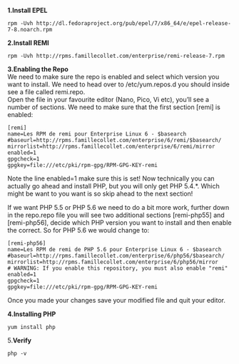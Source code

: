 

**1.Install EPEL** 

    rpm -Uvh http://dl.fedoraproject.org/pub/epel/7/x86_64/e/epel-release-7-8.noarch.rpm

**2.Install REMI**  

    rpm -Uvh http://rpms.famillecollet.com/enterprise/remi-release-7.rpm

**3.Enabling the Repo**   
We need to make sure the repo is enabled and select which version you want to install. We need to head over to /etc/yum.repos.d you should inside see a file called remi.repo.  
Open the file in your favourite editor (Nano, Pico, Vi etc), you’ll see a number of sections. We need to make sure that the first section [remi] is enabled:


    [remi]
    name=Les RPM de remi pour Enterprise Linux 6 - $basearch
    #baseurl=http://rpms.famillecollet.com/enterprise/6/remi/$basearch/
    mirrorlist=http://rpms.famillecollet.com/enterprise/6/remi/mirror
    enabled=1
    gpgcheck=1
    gpgkey=file:///etc/pki/rpm-gpg/RPM-GPG-KEY-remi


Note the line enabled=1 make sure this is set! Now technically you can actually go ahead and install PHP, but you will only get PHP 5.4.*. Which might be want to you want is so skip ahead to the next section!

If we want PHP 5.5 or PHP 5.6 we need to do a bit more work, further down in the repo.repo file you will see two additional sections [remi-php55] and [remi-php56], decide which PHP version you want to install and then enable the correct. So for PHP 5.6 we would change to:

    [remi-php56]
    name=Les RPM de remi de PHP 5.6 pour Enterprise Linux 6 - $basearch
    #baseurl=http://rpms.famillecollet.com/enterprise/6/php56/$basearch/
    mirrorlist=http://rpms.famillecollet.com/enterprise/6/php56/mirror
    # WARNING: If you enable this repository, you must also enable "remi"
    enabled=1
    gpgcheck=1
    gpgkey=file:///etc/pki/rpm-gpg/RPM-GPG-KEY-remi

Once you made your changes save your modified file and quit your editor.

**4.Installing PHP**

    yum install php

5.**Verify**

	php -v

